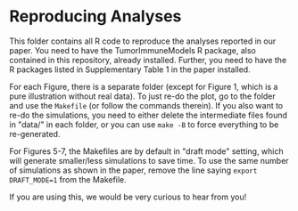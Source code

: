 # Reproducing Analyses

This folder contains all R code to reproduce the analyses reported in our paper. You need to have the TumorImmuneModels R package, also contained in this repository, already installed. Further, you need to have the R packages listed in Supplementary Table 1 in the paper installed.

For each Figure, there is a separate folder (except for Figure 1, which is a pure illustration without real data). To just re-do the plot, go to the folder and use the `Makefile` (or follow the commands therein). If you also want to re-do the simulations, you need to either delete the intermediate files found in "data/" in each folder, or you can use `make -B` to force everything to be re-generated.

For Figures 5-7, the Makefiles are by default in "draft mode" setting, which will generate smaller/less simulations to save time. To use the same number of simulations as shown in the paper, remove the line saying `export DRAFT_MODE=1` from the Makefile.

If you are using this, we would be very curious to hear from you!




